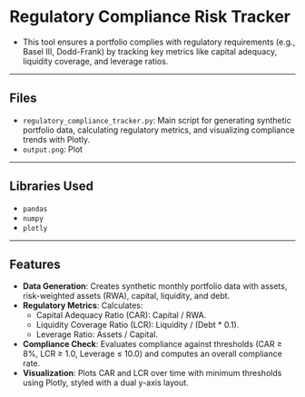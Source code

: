 # Regulatory Compliance Risk Tracker

- This tool ensures a portfolio complies with regulatory requirements (e.g., Basel III, Dodd-Frank) by tracking key metrics like capital adequacy, liquidity coverage, and leverage ratios.

---

## Files
- `regulatory_compliance_tracker.py`: Main script for generating synthetic portfolio data, calculating regulatory metrics, and visualizing compliance trends with Plotly.
- `output.png`: Plot

---

## Libraries Used
- `pandas`
- `numpy`
- `plotly`

---

## Features
- **Data Generation**: Creates synthetic monthly portfolio data with assets, risk-weighted assets (RWA), capital, liquidity, and debt.
- **Regulatory Metrics**: Calculates:
  - Capital Adequacy Ratio (CAR): Capital / RWA.
  - Liquidity Coverage Ratio (LCR): Liquidity / (Debt * 0.1).
  - Leverage Ratio: Assets / Capital.
- **Compliance Check**: Evaluates compliance against thresholds (CAR ≥ 8%, LCR ≥ 1.0, Leverage ≤ 10.0) and computes an overall compliance rate.
- **Visualization**: Plots CAR and LCR over time with minimum thresholds using Plotly, styled with a dual y-axis layout.
